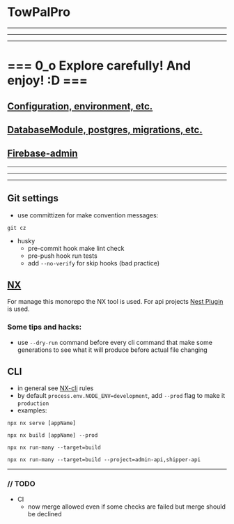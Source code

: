 # TowPalPro
---
---
---
# === 0_o Explore carefully! And enjoy! :D ===
## [Configuration, environment, etc.](./libs/config/README.md)
## [DatabaseModule, postgres, migrations, etc.](./libs/database/README.md)
## [Firebase-admin](./libs/firebase-admin/README.md)
---
---
---
## Git settings
* use committizen for make convention messages:
```
git cz
```
* husky
  * pre-commit hook make lint check
  * pre-push hook run tests
  * add `--no-verify` for skip hooks (bad practice)

## [NX](https://nx.dev/getting-started/intro)
For manage this monorepo the NX tool is used. For api projects [Nest Plugin](https://nx.dev/packages/nest) is used.
### Some tips and hacks:
* use `--dry-run` command before every cli command that make some generations to see what it will produce before actual file changing
## CLI
* in general see [NX-cli](https://nx.dev/reference/commands#nx-cli-commands) rules
* by default `process.env.NODE_ENV=development`, add `--prod` flag to make it `production`
* examples:
```
npx nx serve [appName]
```
```
npx nx build [appName] --prod
```
```
npx nx run-many --target=build
```
```
npx nx run-many --target=build --project=admin-api,shipper-api
```
---
### // TODO
* CI
  * now merge allowed even if some checks are failed but merge should be declined
